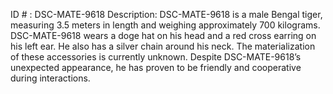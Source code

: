 ID # : DSC-MATE-9618
Description: DSC-MATE-9618 is a male Bengal tiger, measuring 3.5 meters in length and weighing approximately 700 kilograms. DSC-MATE-9618 wears a doge hat on his head and a red cross earring on his left ear. He also has a silver chain around his neck. The materialization of these accessories is currently unknown. Despite DSC-MATE-9618’s unexpected appearance, he has proven to be friendly and cooperative during interactions. 